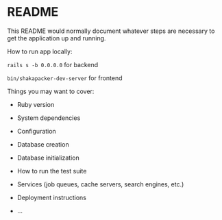 # README

This README would normally document whatever steps are necessary to get the
application up and running.

How to run app locally:

`rails s -b 0.0.0.0` for backend

`bin/shakapacker-dev-server` for frontend

Things you may want to cover:

* Ruby version

* System dependencies

* Configuration

* Database creation

* Database initialization

* How to run the test suite

* Services (job queues, cache servers, search engines, etc.)

* Deployment instructions

* ...

